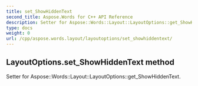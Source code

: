 ```yaml
---
title: set_ShowHiddenText
second_title: Aspose.Words for C++ API Reference
description: Setter for Aspose::Words::Layout::LayoutOptions::get_ShowHiddenText. 
type: docs
weight: 0
url: /cpp/aspose.words.layout/layoutoptions/set_showhiddentext/
---
```

## LayoutOptions.set_ShowHiddenText method


Setter for Aspose::Words::Layout::LayoutOptions::get_ShowHiddenText. 

